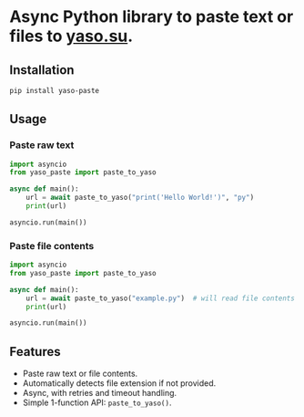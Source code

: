 # Async Python library to paste **text or files** to [yaso.su](https://yaso.su).

## Installation

```bash
pip install yaso-paste
````

## Usage

### Paste raw text

```python
import asyncio
from yaso_paste import paste_to_yaso

async def main():
    url = await paste_to_yaso("print('Hello World!')", "py")
    print(url)

asyncio.run(main())
```

### Paste file contents

```python
import asyncio
from yaso_paste import paste_to_yaso

async def main():
    url = await paste_to_yaso("example.py")  # will read file contents
    print(url)

asyncio.run(main())
```

## Features

* Paste raw text or file contents.
* Automatically detects file extension if not provided.
* Async, with retries and timeout handling.
* Simple 1-function API: `paste_to_yaso()`.
